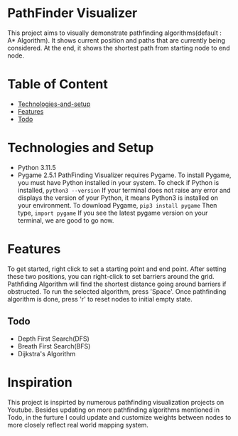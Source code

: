 
# PathFinder Visualizer
This project aims to visually demonstrate pathfinding algorithms(default : A* Algorithm). It shows current position and paths that are currently being considered. At the end, it shows the shortest path from starting node to end node.


# Table of Content
* [Technologies-and-setup](#Technologies-and-setup)
* [Features](#Features)
* [Todo](#Todo)

# Technologies and Setup
* Python 3.11.5
* Pygame 2.5.1
PathFinding Visualizer requires Pygame. To install Pygame, you must have Python installed in your system. To check if Python is installed, 
`python3 --version`
If your terminal does not raise any error and displays the version of your Python, it means Python3 is installed on your environment.
To download Pygame,
`pip3 install pygame`
Then type,
`import pygame`
If you see the latest pygame version on your terminal, we are good to go now.

# Features
To get started, right click to set a starting point and end point. After setting these two positions, you can right-click to set barriers around the grid. Pathfiding Algorithm will find the shortest distance going around barriers if obstructed.
To run the selected algorithm, press 'Space'. Once pathfinding algorithm is done, press 'r' to reset nodes to initial empty state.


## Todo 
* Depth First Search(DFS)
* Breath First Search(BFS)
* Dijkstra's Algorithm

# Inspiration
This project is inspirted by numerous pathfinding visualization projects on Youtube. Besides updating on more pathfinding algorithms mentioned in Todo, in the furture I could update and customize weights between nodes to more closely reflect real world mapping system. 

